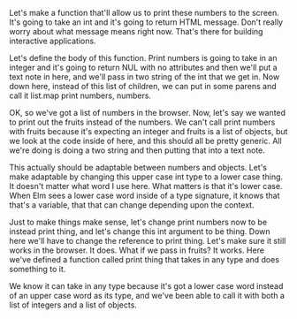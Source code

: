 Let's make a function that'll allow us to print these numbers to the screen. It's going to take an int and it's going to return HTML message. Don't really worry about what message means right now. That's there for building interactive applications.

Let's define the body of this function. Print numbers is going to take in an integer and it's going to return NUL with no attributes and then we'll put a text note in here, and we'll pass in two string of the int that we get in. Now down here, instead of this list of children, we can put in some parens and call it list.map print numbers, numbers.

OK, so we've got a list of numbers in the browser. Now, let's say we wanted to print out the fruits instead of the numbers. We can't call print numbers with fruits because it's expecting an integer and fruits is a list of objects, but we look at the code inside of here, and this should all be pretty generic. All we're doing is doing a two string and then putting that into a text note.

This actually should be adaptable between numbers and objects. Let's make adaptable by changing this upper case int type to a lower case thing. It doesn't matter what word I use here. What matters is that it's lower case. When Elm sees a lower case word inside of a type signature, it knows that that's a variable, that that can change depending upon the context.

Just to make things make sense, let's change print numbers now to be instead print thing, and let's change this int argument to be thing. Down here we'll have to change the reference to print thing. Let's make sure it still works in the browser. It does. What if we pass in fruits? It works. Here we've defined a function called print thing that takes in any type and does something to it.

We know it can take in any type because it's got a lower case word instead of an upper case word as its type, and we've been able to call it with both a list of integers and a list of objects.